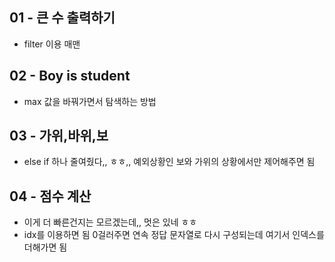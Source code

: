 ## 01 - 큰 수 출력하기

- filter 이용 매맨

## 02 - Boy is student

- max 값을 바꿔가면서 탐색하는 방법

## 03 - 가위,바위,보

- else if 하나 줄여줬다,, ㅎㅎ,, 예외상황인 보와 가위의 상황에서만 제어해주면 됨

## 04 - 점수 계산

- 이게 더 빠른건지는 모르겠는데,, 멋은 있네 ㅎㅎ
- idx를 이용하면 됨 0걸러주면 연속 정답 문자열로 다시 구성되는데 여기서 인덱스를 더해가면 됨
